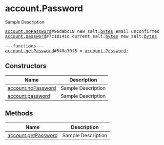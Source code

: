 # account.Password

Sample Description

<pre>
<a href="../constructor/account.noPassword">account.noPassword</a>#96dabc18 new_salt:<a href="../type/bytes.md">bytes</a> email_unconfirmed_pattern:<a href="../type/string.md">string</a> = <a href="../type/account.Password.md">account.Password</a>;
<a href="../constructor/account.password">account.password</a>#7c18141c current_salt:<a href="../type/bytes.md">bytes</a> new_salt:<a href="../type/bytes.md">bytes</a> hint:<a href="../type/string.md">string</a> has_recovery:<a href="../type/Bool.md">Bool</a> email_unconfirmed_pattern:<a href="../type/string.md">string</a> = <a href="../type/account.Password.md">account.Password</a>;

---functions---
<a href="../method/account.getPassword">account.getPassword</a>#548a30f5 = <a href="../type/account.Password.md">account.Password</a>;
</pre>

## Constructors

| Name | Description |
|------|-------------|
| [account.noPassword](../constructor/account.noPassword.md) | Sample Description |
| [account.password](../constructor/account.password.md) | Sample Description |

## Methods

| Name | Description |
|------|-------------|
| [account.getPassword](../method/account.getPassword.md) | Sample Description |
